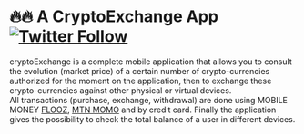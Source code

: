 # 🔥🔥 A CryptoExchange App [![Twitter Follow](https://img.shields.io/twitter/follow/IAdelabou?style=social)](https://twitter.com/IAdelabou?s=09)
cryptoExchange is a complete mobile application that allows you to consult the evolution (market price) of a certain number of crypto-currencies authorized for the moment on the application, then to exchange these crypto-currencies against other physical or virtual devices.<br>
All transactions (purchase, exchange, withdrawal) are done using MOBILE MONEY [FLOOZ](https://moov-africa.bj/), [MTN MOMO](https://www.mtn.bj/momo/developpeurs/momo-api/) and by credit card.
Finally the application gives the possibility to check the total balance of a user in different devices.

